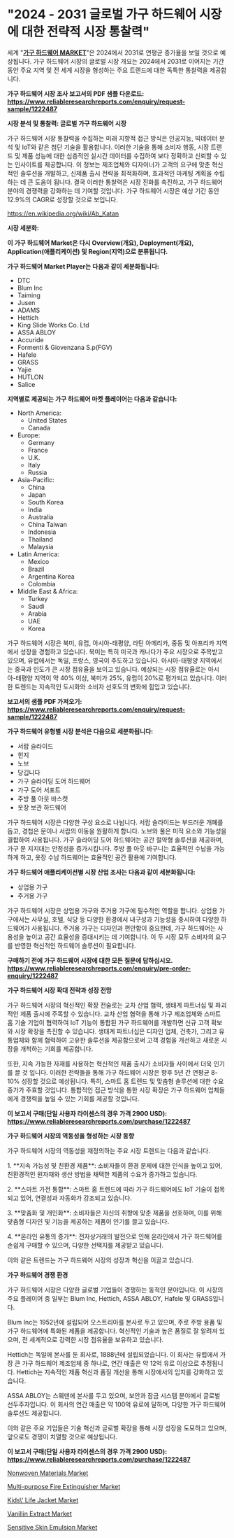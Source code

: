 <p><h1>"2024 - 2031 글로벌 가구 하드웨어 시장에 대한 전략적 시장 통찰력"</h1></p><p>세계 "<strong><a href="https://www.reliableresearchreports.com/furniture-hardware-r1222487?utm_campaign=106&utm_medium=8&utm_source=Github&utm_content=ia&utm_term=28092024&utm_id=furniture-hardware">가구 하드웨어 MARKET</a></strong>"은 2024에서 2031로 연평균 증가율을 보일 것으로 예상됩니다. 가구 하드웨어 시장의 글로벌 시장 개요는 2024에서 2031로 이어지는 기간 동안 주요 지역 및 전 세계 시장을 형성하는 주요 트렌드에 대한 독특한 통찰력을 제공합니다.</p>
<p><strong>가구 하드웨어 시장 조사 보고서의 PDF 샘플 다운로드: <a href="https://www.reliableresearchreports.com/enquiry/request-sample/1222487?utm_campaign=106&utm_medium=8&utm_source=Github&utm_content=ia&utm_term=28092024&utm_id=furniture-hardware">https://www.reliableresearchreports.com/enquiry/request-sample/1222487</a></strong></p>
<p><strong>시장 분석 및 통찰력: 글로벌 가구 하드웨어 시장</strong></p>
<p><p>가구 하드웨어 시장 통찰력을 수집하는 미래 지향적 접근 방식은 인공지능, 빅데이터 분석 및 IoT와 같은 첨단 기술을 활용합니다. 이러한 기술을 통해 소비자 행동, 시장 트렌드 및 제품 성능에 대한 심층적인 실시간 데이터를 수집하여 보다 정확하고 신뢰할 수 있는 인사이트를 제공합니다. 이 정보는 제조업체와 디자이너가 고객의 요구에 맞춘 혁신적인 솔루션을 개발하고, 신제품 출시 전략을 최적화하며, 효과적인 마케팅 계획을 수립하는 데 큰 도움이 됩니다. 결국 이러한 통찰력은 시장 진화를 촉진하고, 가구 하드웨어 분야의 경쟁력을 강화하는 데 기여할 것입니다. 가구 하드웨어 시장은 예상 기간 동안 12.9%의 CAGR로 성장할 것으로 보입니다.</p></p>
<p><a href="%7CAUTHORITHY_DOMAIN_URL%7C?utm_campaign=106&utm_medium=8&utm_source=Github&utm_content=ia&utm_term=28092024&utm_id=furniture-hardware">https://en.wikipedia.org/wiki/Ab_Katan</a></p>
<p><strong>시장 세분화:</strong></p>
<p><strong>이 가구 하드웨어 Market은 다시 Overview(개요), Deployment(개요), Application(애플리케이션) 및 Region(지역)으로 분류됩니다.</strong></p>
<p><strong>가구 하드웨어 Market Player는 다음과 같이 세분화됩니다:</strong></p>
<p><ul><li>DTC</li><li>Blum Inc</li><li>Taiming</li><li>Jusen</li><li>ADAMS</li><li>Hettich</li><li>King Slide Works Co. Ltd</li><li>ASSA ABLOY</li><li>Accuride</li><li>Formenti & Giovenzana S.p(FGV)</li><li>Hafele</li><li>GRASS</li><li>Yajie</li><li>HUTLON</li><li>Salice</li></ul></p>
<p><strong>지역별로 제공되는 가구 하드웨어 마켓 플레이어는 다음과 같습니다:</strong></p>
<p><ul>
    <li>
        North America:
        <ul>
            <li>United States</li>
            <li>Canada</li>
        </ul>
    </li>
    <li>
        Europe:
        <ul>
            <li>Germany</li>
            <li>France</li>
            <li>U.K.</li>
            <li>Italy</li>
            <li>Russia</li>
        </ul>
    </li>
    <li>
        Asia-Pacific:
        <ul>
            <li>China</li>
            <li>Japan</li>
            <li>South Korea</li>
            <li>India</li>
            <li>Australia</li>
            <li>China Taiwan</li>
            <li>Indonesia</li>
            <li>Thailand</li>
            <li>Malaysia</li>
        </ul>
    </li>
    <li>
        Latin America:
        <ul>
            <li>Mexico</li>
            <li>Brazil</li>
            <li>Argentina Korea</li>
            <li>Colombia</li>
        </ul>
    </li>
    <li>
        Middle East & Africa:
        <ul>
            <li>Turkey</li>
            <li>Saudi</li>
            <li>Arabia</li>
            <li>UAE</li>
            <li>Korea</li>
        </ul>
    </li>
    </ul></p>
<p><p>가구 하드웨어 시장은 북미, 유럽, 아시아-태평양, 라틴 아메리카, 중동 및 아프리카 지역에서 성장을 경험하고 있습니다. 북미는 특히 미국과 캐나다가 주요 시장으로 주목받고 있으며, 유럽에서는 독일, 프랑스, 영국이 주도하고 있습니다. 아시아-태평양 지역에서는 중국과 인도가 큰 시장 점유율을 보이고 있습니다. 예상되는 시장 점유율로는 아시아-태평양 지역이 약 40% 이상, 북미가 25%, 유럽이 20%로 평가되고 있습니다. 이러한 트렌드는 지속적인 도시화와 소비자 선호도의 변화에 힘입고 있습니다.</p></p>
<p><strong>보고서의 샘플 PDF 가져오기: <a href="https://www.reliableresearchreports.com/enquiry/request-sample/1222487?utm_campaign=106&utm_medium=8&utm_source=Github&utm_content=ia&utm_term=28092024&utm_id=furniture-hardware">https://www.reliableresearchreports.com/enquiry/request-sample/1222487</a></strong></p>
<p><strong>가구 하드웨어 유형별 시장 분석은 다음으로 세분화됩니다:</strong></p>
<p><ul><li>서랍 슬라이드</li><li>힌지</li><li>노브</li><li>당깁니다</li><li>가구 슬라이딩 도어 하드웨어</li><li>가구 도어 서포트</li><li>주방 풀 아웃 바스켓</li><li>옷장 보관 하드웨어</li></ul></p>
<p><p>가구 하드웨어 시장은 다양한 구성 요소로 나뉩니다. 서랍 슬라이드는 부드러운 개폐를 돕고, 경첩은 문이나 서랍의 이동을 원활하게 합니다. 노브와 풀은 미적 요소와 기능성을 결합하여 사용됩니다. 가구 슬라이딩 도어 하드웨어는 공간 절약형 솔루션을 제공하며, 가구 문 지지대는 안정성을 증가시킵니다. 주방 풀 아웃 바구니는 효율적인 수납을 가능하게 하고, 옷장 수납 하드웨어는 효율적인 공간 활용에 기여합니다.</p></p>
<p><strong>가구 하드웨어 애플리케이션별 시장 산업 조사는 다음과 같이 세분화됩니다:</strong></p>
<p><ul><li>상업용 가구</li><li>주거용 가구</li></ul></p>
<p><p>가구 하드웨어 시장은 상업용 가구와 주거용 가구에 필수적인 역할을 합니다. 상업용 가구에서는 사무실, 호텔, 식당 등 다양한 환경에서 내구성과 기능성을 중시하여 다양한 하드웨어가 사용됩니다. 주거용 가구는 디자인과 편안함이 중요한데, 가구 하드웨어는 사용성을 높이고 공간 효율성을 증대시키는 데 기여합니다. 이 두 시장 모두 소비자의 요구를 반영한 혁신적인 하드웨어 솔루션이 필요합니다.</p></p>
<p><strong>구매하기 전에 가구 하드웨어 시장에 대한 모든 질문에 답하십시오. <a href="https://www.reliableresearchreports.com/enquiry/pre-order-enquiry/1222487?utm_campaign=106&utm_medium=8&utm_source=Github&utm_content=ia&utm_term=28092024&utm_id=furniture-hardware">https://www.reliableresearchreports.com/enquiry/pre-order-enquiry/1222487</a></strong></p>
<p><strong>가구 하드웨어 시장 확대 전략과 성장 전망</strong></p>
<p><p>가구 하드웨어 시장의 혁신적인 확장 전술로는 교차 산업 협력, 생태계 파트너십 및 파괴적인 제품 출시에 주목할 수 있습니다. 교차 산업 협력을 통해 가구 제조업체와 스마트 홈 기술 기업이 협력하여 IoT 기능이 통합된 가구 하드웨어를 개발하면 신규 고객 확보와 시장 확장을 촉진할 수 있습니다. 생태계 파트너십은 디자인 업체, 건축가, 그리고 유통업체와 함께 협력하여 고유한 솔루션을 제공함으로써 고객 경험을 개선하고 새로운 시장을 개척하는 기회를 제공합니다.</p><p>또한, 지속 가능한 자재를 사용하는 혁신적인 제품 출시가 소비자들 사이에서 더욱 인기를 끌 것 입니다. 이러한 전략들을 통해 가구 하드웨어 시장은 향후 5년 간 연평균 8-10% 성장할 것으로 예상됩니다. 특히, 스마트 홈 트렌드 및 맞춤형 솔루션에 대한 수요 증가가 주효할 것입니다. 통합적인 접근 방식을 통한 시장 확장은 가구 하드웨어 업체들에게 경쟁력을 높일 수 있는 기회를 제공할 것입니다.</p></p>
<p><strong>이 보고서 구매(단일 사용자 라이센스의 경우 가격 2900 USD): <a href="https://www.reliableresearchreports.com/purchase/1222487?utm_campaign=106&utm_medium=8&utm_source=Github&utm_content=ia&utm_term=28092024&utm_id=furniture-hardware">https://www.reliableresearchreports.com/purchase/1222487</a></strong></p>
<p><strong>가구 하드웨어 시장의 역동성을 형성하는 시장 동향</strong></p>
<p><p>가구 하드웨어 시장의 역동성을 재정의하는 주요 시장 트렌드는 다음과 같습니다.</p><p>1. **지속 가능성 및 친환경 제품**: 소비자들이 환경 문제에 대한 인식을 높이고 있어, 친환경적인 원자재와 생산 방법을 채택한 제품의 수요가 증가하고 있습니다.</p><p>2. **스마트 가전 통합**: 스마트 홈 트렌드에 따라 가구 하드웨어에도 IoT 기술이 접목되고 있어, 연결성과 자동화가 강조되고 있습니다.</p><p>3. **맞춤화 및 개인화**: 소비자들은 자신의 취향에 맞춘 제품을 선호하며, 이를 위해 맞춤형 디자인 및 기능을 제공하는 제품이 인기를 끌고 있습니다.</p><p>4. **온라인 유통의 증가**: 전자상거래의 발전으로 인해 온라인에서 가구 하드웨어를 손쉽게 구매할 수 있으며, 다양한 선택지를 제공받고 있습니다.</p><p>이와 같은 트렌드는 가구 하드웨어 시장의 성장과 혁신을 이끌고 있습니다.</p></p>
<p><strong>가구 하드웨어 경쟁 환경</strong></p>
<p><p>가구 하드웨어 시장은 다양한 글로벌 기업들이 경쟁하는 동적인 분야입니다. 이 시장의 주요 플레이어 중 일부는 Blum Inc, Hettich, ASSA ABLOY, Hafele 및 GRASS입니다.</p><p>Blum Inc는 1952년에 설립되어 오스트리아를 본사로 두고 있으며, 주로 주방 용품 및 가구 하드웨어에 특화된 제품을 제공합니다. 혁신적인 기술과 높은 품질로 잘 알려져 있으며, 전 세계적으로 강력한 시장 점유율을 보유하고 있습니다.</p><p>Hettich는 독일에 본사를 둔 회사로, 1888년에 설립되었습니다. 이 회사는 유럽에서 가장 큰 가구 하드웨어 제조업체 중 하나로, 연간 매출은 약 12억 유로 이상으로 추정됩니다. Hettich는 지속적인 제품 혁신과 품질 개선을 통해 시장에서의 입지를 강화하고 있습니다.</p><p>ASSA ABLOY는 스웨덴에 본사를 두고 있으며, 보안과 잠금 시스템 분야에서 글로벌 선두주자입니다. 이 회사의 연간 매출은 약 100억 유로에 달하며, 다양한 가구 하드웨어 솔루션도 제공합니다.</p><p>이와 같은 주요 기업들은 기술 혁신과 글로벌 확장을 통해 시장 성장을 도모하고 있으며, 앞으로도 경쟁이 치열할 것으로 예상됩니다.</p></p>
<p><strong>이 보고서 구매(단일 사용자 라이센스의 경우 가격 2900 USD): <a href="https://www.reliableresearchreports.com/purchase/1222487?utm_campaign=106&utm_medium=8&utm_source=Github&utm_content=ia&utm_term=28092024&utm_id=furniture-hardware">https://www.reliableresearchreports.com/purchase/1222487</a></strong></p>
<p><p><a href="https://www.linkedin.com/pulse/strategic-roadmap-success-global-nonwoven-materials-market-hyfdf?utm_campaign=106&utm_medium=8&utm_source=Github&utm_content=ia&utm_term=28092024&utm_id=furniture-hardware">Nonwoven Materials Market</a></p><p><a href="https://issuu.com/reportprime-2/docs/multi-purpose-fire-extinguisher-mar_299d961b78ba80?utm_campaign=106&utm_medium=8&utm_source=Github&utm_content=ia&utm_term=28092024&utm_id=furniture-hardware">Multi-purpose Fire Extinguisher Market</a></p><p><a href="https://github.com/abbislposival/Market-Research-Report-List-1/blob/main/kids-life-jacket-market.md?utm_campaign=106&utm_medium=8&utm_source=Github&utm_content=ia&utm_term=28092024&utm_id=furniture-hardware">Kids\' Life Jacket Market</a></p><p><a href="https://www.linkedin.com/pulse/analyzing-vanillin-extract-market-dynamics-growth-drivers-forecasted-x0huf?utm_campaign=106&utm_medium=8&utm_source=Github&utm_content=ia&utm_term=28092024&utm_id=furniture-hardware">Vanillin Extract Market</a></p><p><a href="https://github.com/ParvinKhatun77/Market-Research-Report-List-1/blob/main/sensitive-skin-emulsion-market.md?utm_campaign=106&utm_medium=8&utm_source=Github&utm_content=ia&utm_term=28092024&utm_id=furniture-hardware">Sensitive Skin Emulsion Market</a></p></p>